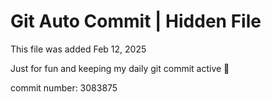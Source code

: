 # Git Auto Commit | Hidden File

This file was added Feb 12, 2025

Just for fun and keeping my daily git commit active 🤪

commit number: 3083875
